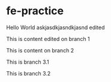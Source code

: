 # fe-practice

Hello World
askjasdkjasndkjasnd
edited

This is content edited on branch 1

This is content on branch 2

This is branch 3.1

This is branch 3.2